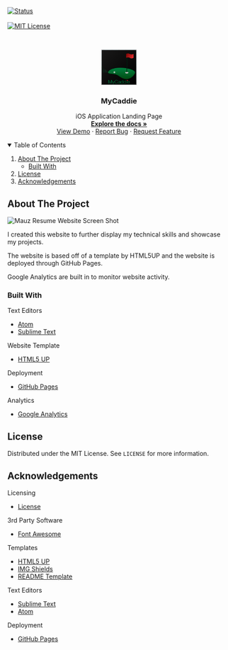 <!-- PROJECT SHIELDS -->

[![Status][status-shield]][status-link]
<br />
<br />
[![MIT License][license-shield]][license-url]



<!-- PROJECT LOGO -->
<br />
<p align="center">
  <a href="https://wmauz677.github.io/MyCaddie-Web/">
    <img src="img/icon-large.png" alt="Logo" width="80" height="80">
  </a>

  <h3 align="center">MyCaddie</h3>

  <p align="center">
    iOS Application Landing Page
    <br />
    <a href="https://github.com"><strong>Explore the docs »</strong></a>
    <br/>
    <a href="https://github.com">View Demo</a>
    ·
    <a href="https://github.com">Report Bug</a>
    ·
    <a href="https://github.com">Request Feature</a>
  </p>
</p>



<!-- TABLE OF CONTENTS -->
<details open="open">
  <summary>Table of Contents</summary>
  <ol>
    <li>
      <a href="#about-the-project">About The Project</a>
      <ul>
        <li><a href="#built-with">Built With</a></li>
      </ul>
    </li>
    <!-- <li>
      <a href="#getting-started">Getting Started</a>
      <ul>
        <li><a href="#prerequisites">Prerequisites</a></li>
        <li><a href="#installation">Installation</a></li>
      </ul>
    </li> -->
    <!-- <li><a href="#usage">Usage</a></li>
    <li><a href="#roadmap">Roadmap</a></li>
    <li><a href="#contributing">Contributing</a></li> -->
    <li><a href="#license">License</a></li>
    <!-- <li><a href="#contact">Contact</a></li> -->
    <li><a href="#acknowledgements">Acknowledgements</a></li>
  </ol>
</details>



<!-- ABOUT THE PROJECT -->
## About The Project

![Mauz Resume Website Screen Shot][product-screenshot]

I created this website to further display my technical skills and showcase my projects.

The website is based off of a template by HTML5UP and the website is deployed through GitHub Pages.

Google Analytics are built in to monitor website activity.

### Built With

Text Editors
* [Atom](https://atom.io)
* [Sublime Text](https://www.sublimetext.com)

Website Template
* [HTML5 UP](https://html5up.net)

Deployment
* [GitHub Pages](https://pages.github.com)

Analytics
* [Google Analytics](https://marketingplatform.google.com/about/analytics/)


<!-- GETTING STARTED -->
<!-- ## Getting Started

This is an example of how you may give instructions on setting up your project locally.
To get a local copy up and running follow these simple example steps.

### Prerequisites

This is an example of how to list things you need to use the software and how to install them.
* npm
  ```sh
  npm install npm@latest -g
  ``` -->

<!-- ### Installation

1. Get a free API Key at [https://example.com](https://example.com)
2. Clone the repo
   ```sh
   git clone https://github.com/your_username_/Project-Name.git
   ```
3. Install NPM packages
   ```sh
   npm install
   ```
4. Enter your API in `config.js`
   ```JS
   const API_KEY = 'ENTER YOUR API';
   ``` -->



<!-- USAGE EXAMPLES -->
<!-- ## Usage

Use this space to show useful examples of how a project can be used. Additional screenshots, code examples and demos work well in this space. You may also link to more resources.

_For more examples, please refer to the [Documentation](https://example.com)_ -->



<!-- ROADMAP -->
<!-- ## Roadmap

See the [open issues](https://github.com/username/project/issues) for a list of proposed features (and known issues). -->



<!-- CONTRIBUTING -->
<!-- ## Contributing

Contributions are what make the open source community such an amazing place to be learn, inspire, and create. Any contributions you make are **greatly appreciated**.

1. Fork the Project
2. Create your Feature Branch (`git checkout -b feature/AmazingFeature`)
3. Commit your Changes (`git commit -m 'Add some AmazingFeature'`)
4. Push to the Branch (`git push origin feature/AmazingFeature`)
5. Open a Pull Request -->



<!-- LICENSE -->
## License

Distributed under the MIT License. See `LICENSE` for more information.



<!-- CONTACT -->
<!-- ## Contact

Weston Mauz - [@your_twitter](https://twitter.com/your_username) - email@email.com -->


<!-- ACKNOWLEDGEMENTS -->
## Acknowledgements
Licensing
* [License](https://opensource.org/licenses/MIT)

3rd Party Software
* [Font Awesome](https://fontawesome.com)

Templates
* [HTML5 UP](https://html5up.net)
* [IMG Shields](https://shields.io)
* [README Template](https://github.com/othneildrew/Best-README-Template)

Text Editors
* [Sublime Text](https://www.sublimetext.com)
* [Atom](https://atom.io)

Deployment
* [GitHub Pages](https://pages.github.com)





<!-- MARKDOWN LINKS & IMAGES -->
[status-shield]: https://img.shields.io/website?down_color=lightgrey&down_message=offline&style=for-the-badge&up_color=green&up_message=online&url=https%3A%2F%2Fwmauz677.github.io%2FMyCaddie-Web%2F
[status-link]: https://wmauz677.github.io/MyCaddie-Web/
[license-shield]: https://img.shields.io/github/license/wmauz677/personalWeb?color=red&style=for-the-badge
[license-url]: https://github.com/wmauz677/personalWeb/blob/gh-pages/LICENSE
[product-screenshot]: img/main-screenshot.png
